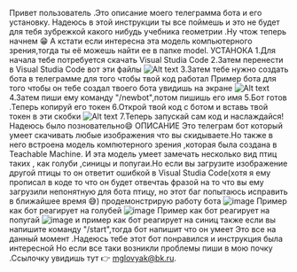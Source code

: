 Привет пользователь .Это описание моего телеграмма бота и его установку. Надеюсь в этой инструкции ты все поймешь и это не будет для тебя зубрежкой какого нибудь учебника геометрии .Ну чтож теперь начнем 😁
А кстати если интересна эта модель компьютерного зрения,тогда ты её можешь найти ее в папке model.
УСТАНОКА
1.Для начала тебе потребуется скачать Visual Studia Code
2.Затем перенести в Visual Studia Code вот эти файлы 
![Alt text](https://github.com/user-attachments/assets/23ff3d2e-405f-4202-8833-7af6501affb4)
3.Затем тебе нужно создать бота в телеграмме для того чтобы твой код работал
Пример бота для того чтобы он тебе создал твоего бота увидишь на экране
![Alt text](https://github.com/user-attachments/assets/7fbbec7d-6953-442d-a5f1-1c02411e190e)
4.Затем пиши ему команду "/newbot",потом пишишь его имя 
5.Бот готов .Теперь копируй его токен
6.Открой твой код с ботом и вставь твой токен в эти скобки
![Alt text](https://github.com/user-attachments/assets/6ee053fc-a1ee-44c1-aa4c-775517b300b7)
7.Теперь запускай сам код и наслаждайся!
Надеюсь было позновательно😄
ОПИСАНИЕ
Это телеграм бот который умеет скачивать любые изображения что вы скидываете.Но также в него встроена модель компютерного зрения ,которая была создана в Teachable Machine.
И эта модель умеет замечать несколько вид птиц таких , как голуби ,синицы и попугаи.Но если вы загрузите изображение другой птицы то он ответит ошибкой в Visual Studia Code(хотя я ему прописал в коде то что он будет отвечтаь фразой на то что вы ему загрузили непонятную для бота птицу, но этот баг попытаюсь исправить в ближайшее время 😅) продемонстрирую работу бота 
![image](https://github.com/user-attachments/assets/505e9942-c607-41cb-a2fb-03c8498663d7)
Пример  как бот реагирует на голубей
![image](https://github.com/user-attachments/assets/202a597a-1cfd-4fb0-ae75-a5bca86d8b9c)
Пример  как бот реагирует на попугай
![image](https://github.com/user-attachments/assets/7736d29b-d7c0-42c3-89a4-45d8cf06461e)
и пример как бот реагирует на синиц
также если вы напишите команду "/start",тогда бот напишит что он умеет
Это все на данный момент .Надеюсь тебе этот бот понравился и инструкция была интересной 
Но если все таки возникли проблемы пиши в мою почку .Ссылочку увидишь тут 👉 mglovyak@bk.ru.





